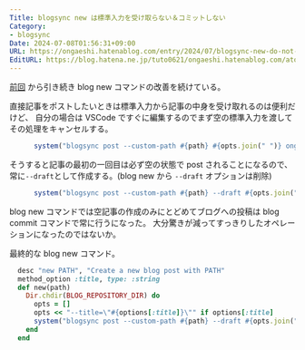 ```yaml
---
Title: blogsync new は標準入力を受け取らない＆コミットしない
Category:
- blogsync
Date: 2024-07-08T01:56:31+09:00
URL: https://ongaeshi.hatenablog.com/entry/2024/07/blogsync-new-do-not-recieve-stdin
EditURL: https://blog.hatena.ne.jp/tuto0621/ongaeshi.hatenablog.com/atom/entry/6801883189120259970
---
```


[前回](https://ongaeshi.hatenablog.com/entry/2024/07/implement-blog-new-command) から引き続き blog new コマンドの改善を続けている。

直接記事をポストしたいときは標準入力から記事の中身を受け取れるのは便利だけど、
自分の場合は VSCode ですぐに編集するのでまず空の標準入力を渡してその処理をキャンセルする。

```ruby
      system("blogsync post --custom-path #{path} #{opts.join(" ")} ongaeshi.hatenablog.com", in: IO::NULL)
```

そうすると記事の最初の一回目は必ず空の状態で post されることになるので、常に`--draft`として作成する。(blog new から `--draft` オプションは削除)

```ruby
      system("blogsync post --custom-path #{path} --draft #{opts.join(" ")} ongaeshi.hatenablog.com", in: IO::NULL)
```

blog new コマンドでは空記事の作成のみにとどめてブログへの投稿は blog commit コマンドで常に行うになった。
大分驚きが減ってすっきりしたオペレーションになったのではないか。

最終的な blog new コマンド。

```ruby
  desc "new PATH", "Create a new blog post with PATH"
  method_option :title, type: :string
  def new(path)
    Dir.chdir(BLOG_REPOSITORY_DIR) do
      opts = []
      opts << "--title=\"#{options[:title]}\"" if options[:title]
      system("blogsync post --custom-path #{path} --draft #{opts.join(" ")} ongaeshi.hatenablog.com", in: IO::NULL)
    end
  end
```
